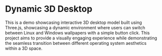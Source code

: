 # Dynamic 3D Desktop

This is a demo showcasing interactive 3D desktop model built using Three.js, showcasing a dynamic environment where users can switch between Linux and Windows wallpapers with a simple button click. This project aims to provide a visually engaging experience while demonstrating the seamless transition between different operating system aesthetics within a 3D space.